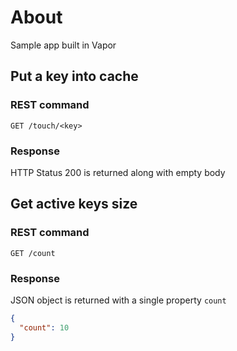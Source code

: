 # About

Sample app built in Vapor

## Put a key into cache

### REST command

`GET /touch/<key>`

### Response

HTTP Status 200 is returned along with empty body

## Get active keys size

### REST command

`GET /count`

### Response

JSON object is returned with a single property `count`

```json
{
  "count": 10
}
```
